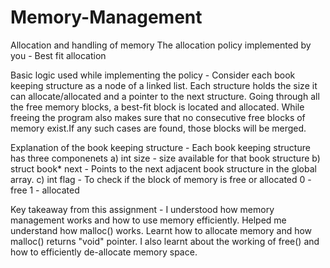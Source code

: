 # Memory-Management
Allocation and handling of memory
The allocation policy implemented by you
    - Best fit allocation

Basic logic used while implementing the policy
    - Consider each book keeping structure as a node of a linked list. Each structure holds the size it can allocate/allocated and a pointer to the next structure.
      Going through all the free memory blocks, a best-fit block is located and allocated. While freeing the program also makes sure that no consecutive free blocks of
      memory exist.If any such cases are found, those blocks will be merged.

Explanation of the book keeping structure
    - Each book keeping structure has three componenets
      a) int size - size available for that book structure
      b) struct book* next - Points to the next adjacent book structure in the global array.
      c) int flag - To check if the block of memory is free or allocated
                    0 - free
                    1 - allocated

Key takeaway from this assignment
    - I understood how memory management works and how to use memory efficiently. Helped me understand how malloc() works. Learnt how to allocate memory and how malloc() returns "void" pointer. 
      I also learnt about the working of free() and how to efficiently de-allocate memory space.

